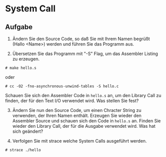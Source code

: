# System Call

## Aufgabe

1. Ändern Sie den Source Code, so daß Sie mit Ihrem Namen begrüßt (Hallo \<Name\>) werden und führen Sie das Programm aus.

2. Übersetzen Sie das Programm mit "-S" Flag, um das Assembler Listing zu erzeugen.
```
# make hello.s
```
oder
```
# cc -O2 -fno-asynchronous-unwind-tables -S hello.c
```
Schauen Sie sich den Assembler Code in `hello.s` an, um den Library Call zu finden, der für den Text I/O verwendet wird.
Was stellen Sie fest?

3. Ändern Sie nun den Source Code, um einen Chracter String zu verwenden, der Ihren Namen enthält.
Erzeugen Sie wieder den Assembler Source und schauen sich den Code in `hello.s` an. Finden Sie wieder den Library Call, der für die Ausgabe verwendet wird.
Was hat sich geändert?

4. Verfolgen Sie mit strace welche System Calls ausgeführt werden.
```
# strace ./hello
```
